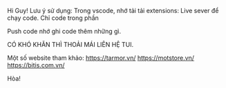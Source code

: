 Hi Guy!
Lưu ý sử dụng:
Trong vscode, nhớ tải tải extensions: Live sever để chạy code.
Chỉ code trong phần <main> </main>
Push code nhớ ghi code thêm những gì.

CÓ KHÓ KHĂN THÌ THOẢI MÁI LIÊN HỆ TUI.

Một số website tham khảo:
https://tarmor.vn/
https://motstore.vn/
https://bitis.com.vn/

Hòa!

